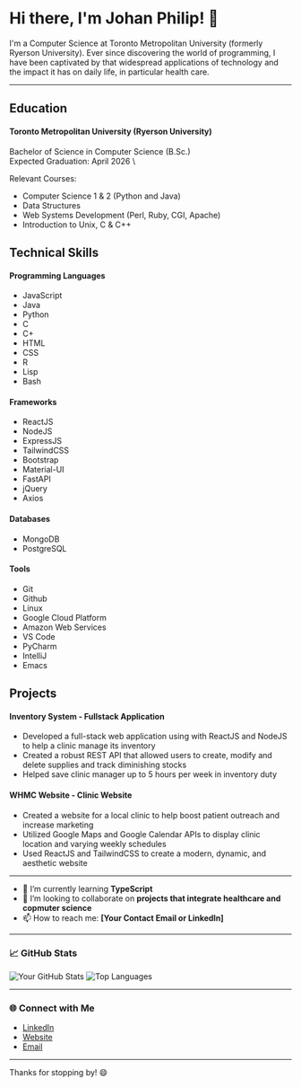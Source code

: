 # Hi there, I'm Johan Philip! 👋

<!-- Intro section -->
I'm a Computer Science at Toronto Metropolitan University (formerly Ryerson University). Ever since discovering the world of programming, I have been captivated by that widespread applications of technology and the impact it has on daily life, in particular health care.

---
## Education

#### Toronto Metropolitan University (Ryerson University) 
Bachelor of Science in Computer Science (B.Sc.) \
Expected Graduation: April 2026 \

Relevant Courses:

* Computer Science 1 & 2 (Python and Java)
* Data Structures
* Web Systems Development (Perl, Ruby, CGI, Apache)
* Introduction to Unix, C & C++

## Technical Skills
#### Programming Languages
* JavaScript
* Java
* Python
* C
* C+
* HTML
* CSS
* R
* Lisp
* Bash
  
#### Frameworks
* ReactJS
* NodeJS
* ExpressJS
* TailwindCSS
* Bootstrap
* Material-UI
* FastAPI
* jQuery
* Axios

#### Databases
* MongoDB
* PostgreSQL

#### Tools
* Git
* Github
* Linux
* Google Cloud Platform
* Amazon Web Services
* VS Code
* PyCharm
* IntelliJ
* Emacs

## Projects
#### Inventory System - Fullstack Application
* Developed a full-stack web application using with ReactJS and NodeJS to help a clinic manage its inventory
* Created a robust REST API that allowed users to create, modify and delete supplies and track diminishing stocks
* Helped save clinic manager up to 5 hours per week in inventory duty

#### WHMC Website - Clinic Website
* Created a website for a local clinic to help boost patient outreach and increase marketing
* Utilized Google Maps and Google Calendar APIs to display clinic location and varying weekly schedules
* Used ReactJS and TailwindCSS to create a modern, dynamic, and aesthetic website

---

- 🌱 I’m currently learning **TypeScript**
- 👯 I’m looking to collaborate on **projects that integrate healthcare and copmuter science**
- 📫 How to reach me: **[Your Contact Email or LinkedIn]**

---

### 📈 GitHub Stats

![Your GitHub Stats](https://github-readme-stats.vercel.app/api?username=johanbphilip&show_icons=true&theme=radical)
![Top Languages](https://github-readme-stats.vercel.app/api/top-langs/?username=johanbphilip&layout=compact&theme=radical)

---

### 🌐 Connect with Me

- [LinkedIn](https://www.linkedin.com/in/johanbphilip/)
- [Website](https://yourwebsite.com)
- [Email](philipj2604@gmail.com)

---

Thanks for stopping by! 😄
